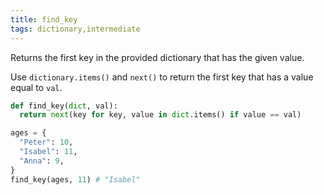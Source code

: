 ```yaml
---
title: find_key
tags: dictionary,intermediate
---
```


Returns the first key in the provided dictionary that has the given value.

Use `dictionary.items()` and `next()` to return the first key that has a value equal to `val`.

```py
def find_key(dict, val):
  return next(key for key, value in dict.items() if value == val)
```

```py
ages = {
  "Peter": 10,
  "Isabel": 11,
  "Anna": 9,
}
find_key(ages, 11) # "Isabel"
```
